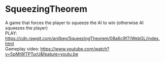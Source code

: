 # SqueezingTheorem
A game that forces the player to squeeze the AI to win (otherwise AI squeezes the player)
<br />
PLAY: https://cdn.rawgit.com/anilbey/SqueezingTheorem/08a6c9f7/WebGL/index.html
<br />
Gameplay video: https://www.youtube.com/watch?v=5pMtWTPTurU&feature=youtu.be
